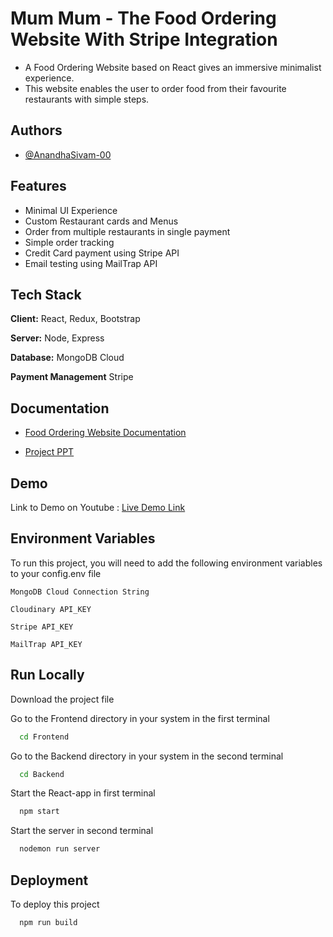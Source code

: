 # Mum Mum - The Food Ordering Website With Stripe Integration

* A Food Ordering Website based on React gives an immersive minimalist experience.
* This website enables the user to order food from their favourite restaurants with simple steps.



## Authors

- [@AnandhaSivam-00](https://www.github.com/Anandhasivam-sambathkumar)


## Features

- Minimal UI Experience
- Custom Restaurant cards and Menus
- Order from multiple restaurants in single payment
- Simple order tracking
- Credit Card payment using Stripe API
- Email testing using MailTrap API


## Tech Stack

**Client:** React, Redux, Bootstrap

**Server:** Node, Express

**Database:** MongoDB Cloud

**Payment Management** Stripe


## Documentation

- [Food Ordering Website Documentation](https://drive.google.com/file/d/12IrkBxd9Kc_Yl1Ef-te2vJ1ysDjzxuf7/view?usp=drivesdk)

- [Project PPT](https://docs.google.com/presentation/d/1rc6y_JHaUf9X5quyROnwFAHu80l8wctu/edit?usp=drivesdk&ouid=113370873376116494206&rtpof=true&sd=true)


## Demo

Link to Demo on Youtube :
[Live Demo Link](https://youtu.be/DdHBDOcMlXI?feature=shared)


## Environment Variables

To run this project, you will need to add the following environment variables to your config.env file

`MongoDB Cloud Connection String`

`Cloudinary API_KEY`

`Stripe API_KEY`

`MailTrap API_KEY`




## Run Locally

Download the project file


Go to the Frontend directory in your system in the first terminal

```bash
  cd Frontend
```

Go to the Backend directory in your system in the second terminal

```bash
  cd Backend
```

Start the React-app in first terminal

```bash
  npm start
```

Start the server in second terminal

```bash
  nodemon run server
```


## Deployment

To deploy this project

```bash
  npm run build
```

